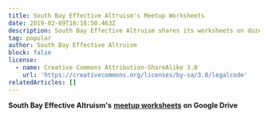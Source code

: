 ```yaml
---
title: South Bay Effective Altruism's Meetup Worksheets
date: 2019-02-09T18:18:50.463Z
description: South Bay Effective Altruism shares its worksheets on dozens of its meetups.
tag: popular
author: South Bay Effective Altruism
block: false
license:
  - name: Creative Commons Attribution-ShareAlike 3.0
    url: 'https://creativecommons.org/licenses/by-sa/3.0/legalcode'
relatedArticles: []
---
```

**South Bay Effective Altruism's** [**meetup worksheets**](https://drive.google.com/drive/folders/1cOIITSwKPnmKbGMw8rk_KDR4yFerpZvK?usp=sharing) **on Google Drive**
